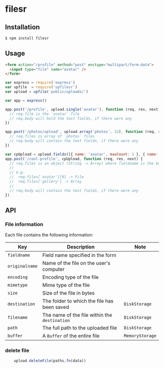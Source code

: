 # filesr  


## Installation  

```sh
$ npm install filesr  
```

## Usage  
```html
<form action="/profile" method="post" enctype="multipart/form-data">
  <input type="file" name="avatar" />
</form>
```

```javascript
var express = require('express')
var upfile  = require('upfilesr')
var upload = upfile('public/uploads/')

var app = express()

app.post('/profile', upload.single('avatar'), function (req, res, next) {
  // req.file is the `avatar` file
  // req.body will hold the text fields, if there were any
})

app.post('/photos/upload', upload.array('photos', 12), function (req, res, next) {
  // req.files is array of `photos` files
  // req.body will contain the text fields, if there were any
})

var cpUpload = upload.fields([{ name: 'avatar', maxCount: 1 }, { name: 'gallery', maxCount: 8 }])
app.post('/cool-profile', cpUpload, function (req, res, next) {
  // req.files is an object (String -> Array) where fieldname is the key, and the value is array of files
  //
  // e.g.
  //  req.files['avatar'][0] -> File
  //  req.files['gallery'] -> Array
  //
  // req.body will contain the text fields, if there were any
})
```

## API  

### File information  

Each file contains the following information:  

Key | Description | Note  
--- | --- | ---
`fieldname` | Field name specified in the form |  
`originalname` | Name of the file on the user's computer |  
`encoding` | Encoding type of the file |  
`mimetype` | Mime type of the file |  
`size` | Size of the file in bytes |  
`destination` | The folder to which the file has been saved | `DiskStorage`  
`filename` | The name of the file within the `destination` | `DiskStorage`  
`path` | The full path to the uploaded file | `DiskStorage`  
`buffer` | A `Buffer` of the entire file | `MemoryStorage`  


### delete file
```javascript
	upload.deleteFile(paths,fn(data))
```